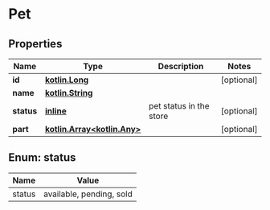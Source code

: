 # Pet

## Properties
Name | Type | Description | Notes
------------ | ------------- | ------------- | -------------
**id** | [**kotlin.Long**](.md) |  |  [optional]
**name** | [**kotlin.String**](.md) |  | 
**status** | [**inline**](#StatusEnum) | pet status in the store |  [optional]
**part** | [**kotlin.Array&lt;kotlin.Any&gt;**](.md) |  |  [optional]

<a name="StatusEnum"></a>
## Enum: status
Name | Value
---- | -----
status | available, pending, sold
